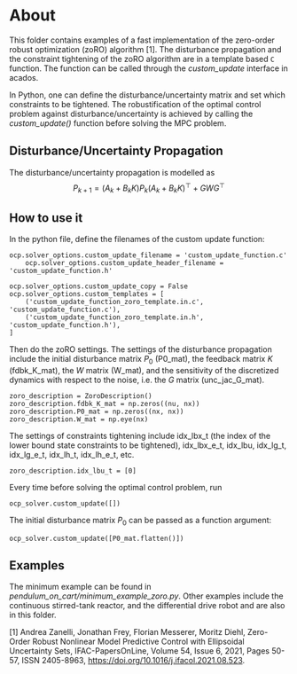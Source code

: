 # About
This folder contains examples of a fast implementation of the zero-order robust optimization (zoRO) algorithm [1].
The disturbance propagation and the constraint tightening of the zoRO algorithm are in a template based `C` function.
The function can be called through the *custom_update* interface in acados.

In Python, one can define the disturbance/uncertainty matrix and set which constraints to be tightened. The robustification of the optimal control problem against disturbance/uncertainty is achieved by calling the *custom_update()* function before solving the MPC problem.

## Disturbance/Uncertainty Propagation
The disturbance/uncertainty propagation is modelled as
$$P_{k+1} = (A_k + B_kK)P_k(A_k + B_kK)^\top + GWG^\top$$

## How to use it
In the python file, define the filenames of the custom update function:
```
ocp.solver_options.custom_update_filename = 'custom_update_function.c'
    ocp.solver_options.custom_update_header_filename = 'custom_update_function.h'

ocp.solver_options.custom_update_copy = False
ocp.solver_options.custom_templates = [
    ('custom_update_function_zoro_template.in.c', 'custom_update_function.c'),
    ('custom_update_function_zoro_template.in.h', 'custom_update_function.h'),
]
```

Then do the zoRO settings.
The settings of the disturbance propagation include the initial disturbance matrix $P_0$ (P0_mat), the feedback matrix $K$ (fdbk_K_mat), the $W$ matrix (W_mat), and the sensitivity of the discretized dynamics with respect to the noise, i.e. the $G$ matrix (unc_jac_G_mat).


```
zoro_description = ZoroDescription()
zoro_description.fdbk_K_mat = np.zeros((nu, nx))
zoro_description.P0_mat = np.zeros((nx, nx))
zoro_description.W_mat = np.eye(nx)
```

The settings of constraints tightening include idx_lbx_t (the index of the lower bound state constraints to be tightened), idx_lbx_e_t, idx_lbu, idx_lg_t, idx_lg_e_t, idx_lh_t, idx_lh_e_t, etc.
```
zoro_description.idx_lbu_t = [0]
```

Every time before solving the optimal control problem, run
```
ocp_solver.custom_update([])
```
The initial disturbance matrix $P_0$ can be passed as a function argument:
```
ocp_solver.custom_update([P0_mat.flatten()])
```

## Examples
The minimum example can be found in *pendulum_on_cart/minimum_example_zoro.py*.
Other examples include the continuous stirred-tank reactor, and the differential drive robot and are also in this folder.


[1] Andrea Zanelli, Jonathan Frey, Florian Messerer, Moritz Diehl, Zero-Order Robust Nonlinear Model Predictive Control with Ellipsoidal Uncertainty Sets, IFAC-PapersOnLine,
Volume 54, Issue 6, 2021, Pages 50-57, ISSN 2405-8963, https://doi.org/10.1016/j.ifacol.2021.08.523.
